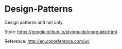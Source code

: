 # Design-Patterns
Design patterns and not only.

Style:
https://google.github.io/styleguide/cppguide.html

Reference:
http://en.cppreference.com/w/
